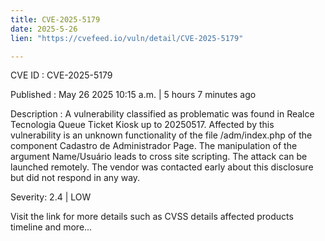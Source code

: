 ```yaml
---
title: CVE-2025-5179
date: 2025-5-26
lien: "https://cvefeed.io/vuln/detail/CVE-2025-5179"

---
```


CVE ID : CVE-2025-5179

Published :  May 26
2025
10:15 a.m. | 5 hours
7 minutes ago

Description : A vulnerability classified as problematic was found in Realce Tecnologia Queue Ticket Kiosk up to 20250517. Affected by this vulnerability is an unknown functionality of the file /adm/index.php of the component Cadastro de Administrador Page. The manipulation of the argument Name/Usuário leads to cross site scripting. The attack can be launched remotely. The vendor was contacted early about this disclosure but did not respond in any way.

Severity: 2.4 | LOW

Visit the link for more details
such as CVSS details
affected products
timeline
and more...
